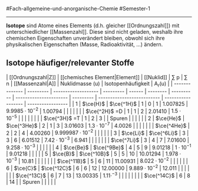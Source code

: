#Fach-allgemeine-und-anorganische-Chemie  #Semester-1

---

**Isotope** sind Atome eines Elements (d.h. gleicher [[Ordnungszahl]]) mit unterschiedlicher [[Massenzahl]]. Diese sind nicht geladen, weshalb  ihre chemischen Eigenschaften unverändert bleiben, obwohl sich ihre physikalischen Eigenschaften (Masse, Radioaktivität, …) ändern.

## Isotope häufiger/relevanter Stoffe

| [[Ordnungszahl\|Z]]       | [[chemisches Element\|Element]] | [[Nuklid]] | $\sum$ p   | $\sum$ n               | [[Massenzahl\|A]]         | Nuklidmasse ($\mathrm{u}$) | Isotopenhäufigkeit | $\mathrm{A_r(u)}$ |
| -------------- | --------- | ------------------- | --------- | ------ | -------- | ---------- | ---------------------- | --------- | -------------------------- | ------------------ | ----------------- |
| 1              | $\ce{H}$  | $\ce{^1H}$          | $1$       | $0$    | $1$      | $1.007825$ | $9.9985\cdot10^{-2}$   | $1.00794$ |                            |                    |                   |
|                |           | $\ce{^2H}$ =D       | $1$       | $1$    | $2$      | $2.01410$  | $1.5\cdot10^{-5}$      |           |                            |                    |                   |
|                |           | $\ce{^3H}$ =T       | $1$       | $2$    | $3$      |            | Spuren                 |           |                            |                    |                   |
| 2              | $\ce{He}$ | $\ce{^3He}$         | $2$       | $1$    | $3$      | $3.01603$  | $1.3\cdot10^{-7}$      | $4.0026$  |                            |                    |                   |
|                |           | $\ce{^4He}$         | $2$       | $2$    | $4$      | $4.00260$  | $9.999987\cdot10^{-2}$ |           |                            |                    |                   |
| 3              | $\ce{Li}$ | $\ce{^6Li}$         | $3$       | $3$    | $6$      | $6.01512$  | $7.42\cdot10^{-3}$     | $6.941$   |                            |                    |                   |
|                |           | $\ce{^7Li}$         | $3$       | $4$    | $7$      | $7.01600$  | $9.258\cdot10^{-3}$    |           |                            |                    |                   |
| 4              | $\ce{Be}$ | $\ce{^9Be}$         | $4$       | $5$    | $9$      | $9.01218$  | $1\cdot10^{-1}$        | $9.01218$ |                            |                    |                   |
| 5              | $\ce{B}$  | $\ce{^10B}$         | $5$       | $5$    | $10$     | $10.01294$ | $1.978\cdot10^{-3}$    | $10.81$   |                            |                    |                   |
|                |           | $\ce{^11B}$         | $5$       | $6$    | $11$     | $11.00931$ | $8.022\cdot10^{-2}$    |           |                            |                    |                   |
| 6              | $\ce{C}$  | $\ce{^12C}$         | $6$       | $6$    | $12$     | $12.00000$ | $9.889\cdot10^{-2}$    | $12.011$  |                            |                    |                   |
|                |           | $\ce{^13C}$         | $6$       | $7$    | $13$     | $13.00335$ | $1.11\cdot^{-3}$       |           |                            |                    |                   |
|                |           | $\ce{^14C}$         | $6$       | $8$    | $14$     |            | Spuren                 |           |                            |                    |                   |